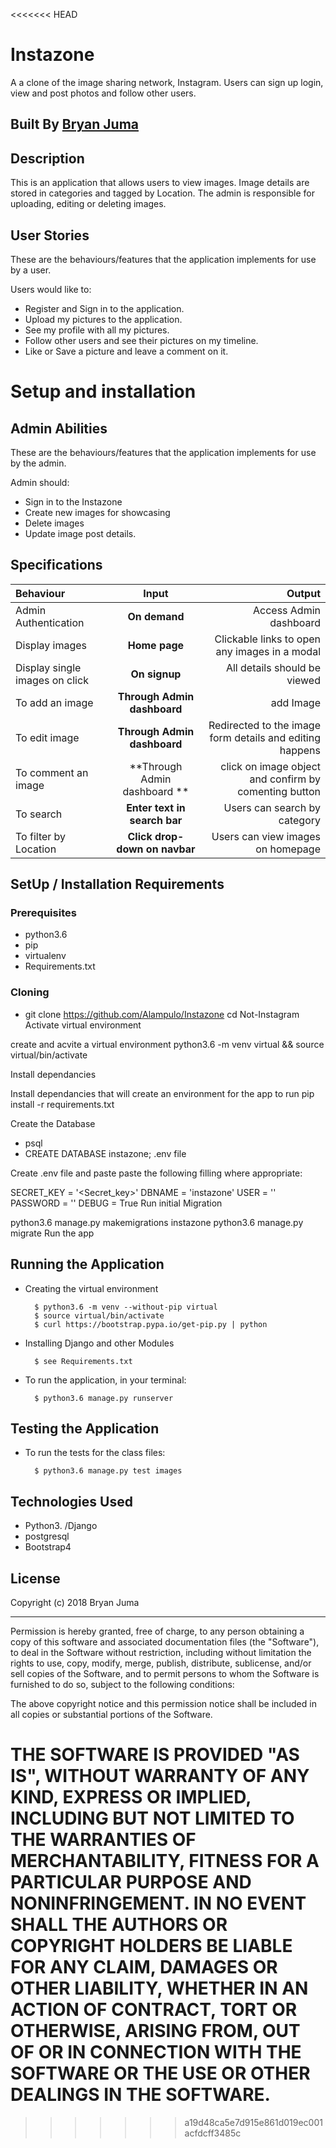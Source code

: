<<<<<<< HEAD
# Instazone
 A  a clone of the image sharing network, Instagram. Users can sign up login, view and post photos and follow other users.
## Built By [Bryan Juma](https://github.com/Alampulo/)

## Description
This is an application that allows users to view images. Image details are stored in categories and tagged by Location. The admin is responsible for uploading, editing or deleting images.

## User Stories
These are the behaviours/features that the application implements for use by a user.

Users would like to:
* Register and Sign in to the application.
* Upload my pictures to the application.
* See my profile with all my pictures.
* Follow other users and see their pictures on my timeline.
* Like or Save a picture and leave a comment on it.

# Setup and installation

## Admin Abilities
These are the behaviours/features that the application implements for use by the admin.

Admin should:
* Sign in to the Instazone
* Create new images for showcasing
* Delete images
* Update image post details.


## Specifications
| Behaviour | Input | Output |
| :---------------- | :---------------: | ------------------: |
| Admin Authentication | **On demand** | Access Admin dashboard |
| Display  images | **Home page** | Clickable links to open any images in a modal |
| Display single images on click | **On  signup** | All details should be viewed|
| To add an image  | **Through Admin dashboard** |  add  Image|
| To edit image  | **Through Admin dashboard** | Redirected to the  image form details and editing happens|
| To comment an image  | **Through Admin dashboard ** | click on image object and confirm by comenting button|
| To search  | **Enter text in search bar** | Users can search by category|
| To filter by Location  | **Click drop-down on navbar** | Users can view images on homepage|


## SetUp / Installation Requirements
### Prerequisites
* python3.6
* pip
* virtualenv
* Requirements.txt

### Cloning
* git clone https://github.com/Alampulo/Instazone 
cd Not-Instagram
Activate virtual environment

create and acvite a virtual environment python3.6 -m venv virtual && source virtual/bin/activate

Install dependancies

Install dependancies that will create an environment for the app to run pip install -r requirements.txt

Create the Database

- psql
- CREATE DATABASE instazone;
.env file

Create .env file and paste paste the following filling where appropriate:

SECRET_KEY = '<Secret_key>'
DBNAME = 'instazone'
USER = '<Username>'
PASSWORD = '<password>'
DEBUG = True
Run initial Migration

python3.6 manage.py makemigrations instazone
python3.6 manage.py migrate
Run the app

## Running the Application
* Creating the virtual environment

        $ python3.6 -m venv --without-pip virtual
        $ source virtual/bin/activate
        $ curl https://bootstrap.pypa.io/get-pip.py | python

* Installing Django and other Modules

        $ see Requirements.txt

* To run the application, in your terminal:

        $ python3.6 manage.py runserver

## Testing the Application
* To run the tests for the class files:

        $ python3.6 manage.py test images

## Technologies Used
* Python3. /Django
* postgresql
* Bootstrap4

## License

Copyright (c) 2018 Bryan Juma

------------

Permission is hereby granted, free of charge, to any person obtaining a copy of this software and associated documentation files (the "Software"), to deal in the Software without restriction, including without limitation the rights to use, copy, modify, merge, publish, distribute, sublicense, and/or sell copies of the Software, and to permit persons to whom the Software is furnished to do so, subject to the following conditions:

The above copyright notice and this permission notice shall be included in all copies or substantial portions of the Software.

THE SOFTWARE IS PROVIDED "AS IS", WITHOUT WARRANTY OF ANY KIND, EXPRESS OR IMPLIED, INCLUDING BUT NOT LIMITED TO THE WARRANTIES OF MERCHANTABILITY, FITNESS FOR A PARTICULAR PURPOSE AND NONINFRINGEMENT. IN NO EVENT SHALL THE AUTHORS OR COPYRIGHT HOLDERS BE LIABLE FOR ANY CLAIM, DAMAGES OR OTHER LIABILITY, WHETHER IN AN ACTION OF CONTRACT, TORT OR OTHERWISE, ARISING FROM, OUT OF OR IN CONNECTION WITH THE SOFTWARE OR THE USE OR OTHER DEALINGS IN THE SOFTWARE.
=======

>>>>>>> a19d48ca5e7d915e861d019ec001acfdcff3485c
